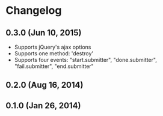 # Changelog


## 0.3.0 (Jun 10, 2015)

- Supports jQuery's ajax options
- Supports one method: 'destroy'
- Supports four events: "start.submitter", "done.submitter", "fail.submitter", "end.submitter"


## 0.2.0 (Aug 16, 2014)


## 0.1.0 (Jan 26, 2014)
